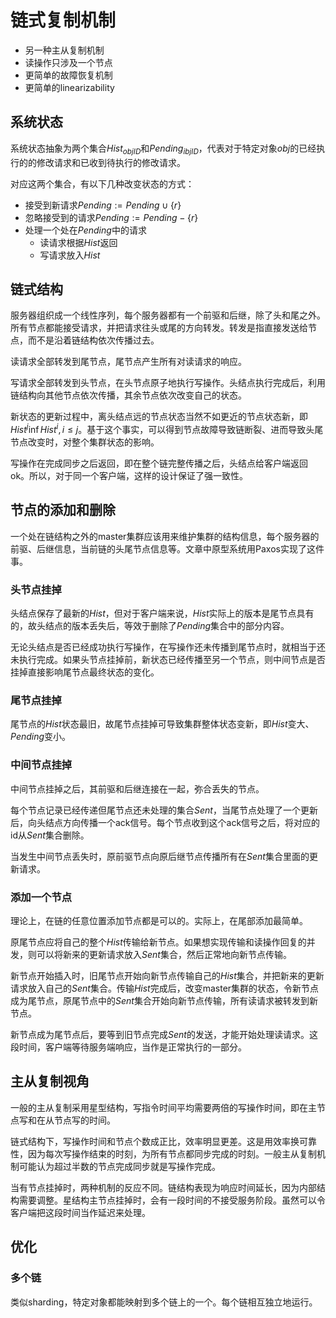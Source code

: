 # 链式复制机制

- 另一种主从复制机制
- 读操作只涉及一个节点
- 更简单的故障恢复机制
- 更简单的linearizability

## 系统状态

系统状态抽象为两个集合$Hist_{objID}$和$Pending_{ibjID}$，代表对于特定对象$obj$的已经执行的的修改请求和已收到待执行的修改请求。

对应这两个集合，有以下几种改变状态的方式：

- 接受到新请求$Pending:=Pending\cup \{r\}$
- 忽略接受到的请求$Pending:=Pending-\{r\}$
- 处理一个处在$Pending$中的请求
  - 读请求根据$Hist$返回
  - 写请求放入$Hist$

## 链式结构

服务器组织成一个线性序列，每个服务器都有一个前驱和后继，除了头和尾之外。所有节点都能接受请求，并把请求往头或尾的方向转发。转发是指直接发送给节点，而不是沿着链结构依次传播过去。

读请求全部转发到尾节点，尾节点产生所有对读请求的响应。

写请求全部转发到头节点，在头节点原子地执行写操作。头结点执行完成后，利用链结构向其他节点依次传播，其余节点依次改变自己的状态。

新状态的更新过程中，离头结点远的节点状态当然不如更近的节点状态新，即$Hist^j\inf Hist^i,i\le j$。基于这个事实，可以得到节点故障导致链断裂、进而导致头尾节点改变时，对整个集群状态的影响。

写操作在完成同步之后返回，即在整个链完整传播之后，头结点给客户端返回ok。所以，对于同一个客户端，这样的设计保证了强一致性。

## 节点的添加和删除

一个处在链结构之外的master集群应该用来维护集群的结构信息，每个服务器的前驱、后继信息，当前链的头尾节点信息等。文章中原型系统用Paxos实现了这件事。

### 头节点挂掉

头结点保存了最新的$Hist$，但对于客户端来说，$Hist$实际上的版本是尾节点具有的，故头结点的版本丢失后，等效于删除了$Pending$集合中的部分内容。

无论头结点是否已经成功执行写操作，在写操作还未传播到尾节点时，就相当于还未执行完成。如果头节点挂掉前，新状态已经传播至另一个节点，则中间节点是否挂掉直接影响尾节点最终状态的变化。

### 尾节点挂掉

尾节点的$Hist$状态最旧，故尾节点挂掉可导致集群整体状态变新，即$Hist$变大、$Pending$变小。

### 中间节点挂掉

中间节点挂掉之后，其前驱和后继连接在一起，弥合丢失的节点。

每个节点记录已经传递但尾节点还未处理的集合$Sent$，当尾节点处理了一个更新后，向头结点方向传播一个ack信号。每个节点收到这个ack信号之后，将对应的id从$Sent$集合删除。

当发生中间节点丢失时，原前驱节点向原后继节点传播所有在$Sent$集合里面的更新请求。

### 添加一个节点

理论上，在链的任意位置添加节点都是可以的。实际上，在尾部添加最简单。

原尾节点应将自己的整个$Hist$传输给新节点。如果想实现传输和读操作回复的并发，则可以将新来的更新请求放入$Sent$集合，然后正常地向新节点传输。

新节点开始插入时，旧尾节点开始向新节点传输自己的$Hist$集合，并把新来的更新请求放入自己的$Sent$集合。传输$Hist$完成后，改变master集群的状态，令新节点成为尾节点，原尾节点中的$Sent$集合开始向新节点传输，所有读请求被转发到新节点。

新节点成为尾节点后，要等到旧节点完成$Sent$的发送，才能开始处理读请求。这段时间，客户端等待服务端响应，当作是正常执行的一部分。

## 主从复制视角

一般的主从复制采用星型结构，写指令时间平均需要两倍的写操作时间，即在主节点写和在从节点写的时间。

链式结构下，写操作时间和节点个数成正比，效率明显更差。这是用效率换可靠性，因为每次写操作结束的时刻，为所有节点都同步完成的时刻。一般主从复制机制可能认为超过半数的节点完成同步就是写操作完成。

当有节点挂掉时，两种机制的反应不同。链结构表现为响应时间延长，因为内部结构需要调整。星结构主节点挂掉时，会有一段时间的不接受服务阶段。虽然可以令客户端把这段时间当作延迟来处理。

## 优化

### 多个链

类似sharding，特定对象都能映射到多个链上的一个。每个链相互独立地运行。
